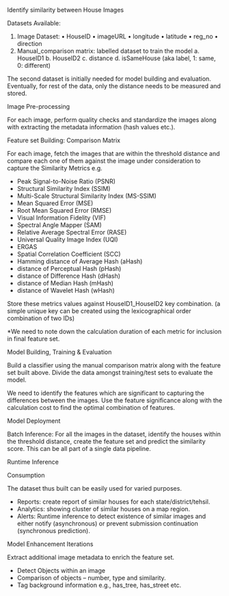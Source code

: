 Identify similarity between House Images


Datasets Available:
1.	Image Dataset:
•	HouseID
•	imageURL
•	longitude
•	latitude
•	reg_no
•	direction
2.	Manual_comparison matrix: labelled dataset to train the model
a.	HouseID1
b.	HouseID2
c.	distance
d.	isSameHouse (aka label, 1: same, 0: different)

The second dataset is initially needed for model building and evaluation. Eventually, for rest of the data, only the distance needs to be measured and stored.

Image Pre-processing

For each image, perform quality checks and standardize the images along with extracting the metadata information (hash values etc.).

Feature set Building: Comparison Matrix

For each image, fetch the images that are within the threshold distance and compare each one of them against the image under consideration to capture the Similarity Metrics e.g.

-	Peak Signal-to-Noise Ratio (PSNR)
-	Structural Similarity Index (SSIM)
-	Multi-Scale Structural Similarity Index (MS-SSIM)
-	Mean Squared Error (MSE)
-	Root Mean Squared Error (RMSE)
-	Visual Information Fidelity (VIF)
-	Spectral Angle Mapper (SAM)
-	Relative Average Spectral Error (RASE)
-	Universal Quality Image Index (UQI)
-	ERGAS
-	Spatial Correlation Coefficient (SCC)
-	Hamming distance of Average Hash (aHash)
-	distance of Perceptual Hash (pHash)
-	distance of Difference Hash (dHash)
-	distance of Median Hash (mHash)
-	distance of Wavelet Hash (wHash)

Store these metrics values against HouseID1_HouseID2 key combination. (a simple unique key can be created using the lexicographical order combination of two IDs)

*We need to note down the calculation duration of each metric for inclusion in final feature set.


Model Building, Training & Evaluation

Build a classifier using the manual comparison matrix along with the feature set built above. Divide the data amongst training/test sets to evaluate the model.

We need to identify the features which are significant to capturing the differences between the images. Use the feature significance along with the calculation cost to find the optimal combination of features.


Model Deployment

Batch Inference: For all the images in the dataset, identify the houses within the threshold distance, create the feature set and predict the similarity score. This can be all part of a single data pipeline.

Runtime Inference

 

Consumption

The dataset thus built can be easily used for varied purposes.
-	Reports: create report of similar houses for each state/district/tehsil.
-	Analytics: showing cluster of similar houses on a map region.
-	Alerts: Runtime inference to detect existence of similar images and either notify (asynchronous) or prevent submission continuation (synchronous prediction). 



Model Enhancement Iterations

Extract additional image metadata to enrich the feature set.
-	Detect Objects within an image
-	Comparison of objects – number, type and similarity.
-	Tag background information e.g., has_tree, has_street etc.
